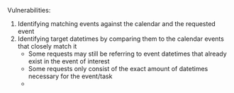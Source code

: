 Vulnerabilities:
1. Identifying matching events against the calendar and the requested event
2. Identifying target datetimes by comparing them to the calendar events that closely match it
    - Some requests may still be referring to event datetimes that already exist in the event of interest
    - Some requests only consist of the exact amount of datetimes necessary for the event/task
    - 
